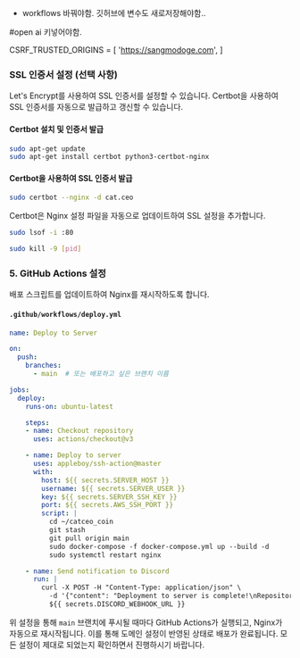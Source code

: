 - workflows 바꿔야함. 깃허브에 변수도 새로저장해야함..


#open ai 키넣어야함.

CSRF_TRUSTED_ORIGINS = [
    'https://sangmodoge.com',
]

### SSL 인증서 설정 (선택 사항)

Let's Encrypt를 사용하여 SSL 인증서를 설정할 수 있습니다. Certbot을 사용하여 SSL 인증서를 자동으로 발급하고 갱신할 수 있습니다.

#### Certbot 설치 및 인증서 발급

```sh
sudo apt-get update
sudo apt-get install certbot python3-certbot-nginx
```

#### Certbot을 사용하여 SSL 인증서 발급

```sh
sudo certbot --nginx -d cat.ceo
```

Certbot은 Nginx 설정 파일을 자동으로 업데이트하여 SSL 설정을 추가합니다.



```sh
sudo lsof -i :80
```

```sh
sudo kill -9 [pid]
```

### 5. GitHub Actions 설정

배포 스크립트를 업데이트하여 Nginx를 재시작하도록 합니다.

#### `.github/workflows/deploy.yml`

```yaml
name: Deploy to Server

on:
  push:
    branches:
      - main  # 또는 배포하고 싶은 브랜치 이름

jobs:
  deploy:
    runs-on: ubuntu-latest

    steps:
    - name: Checkout repository
      uses: actions/checkout@v3

    - name: Deploy to server
      uses: appleboy/ssh-action@master
      with:
        host: ${{ secrets.SERVER_HOST }}
        username: ${{ secrets.SERVER_USER }}
        key: ${{ secrets.SERVER_SSH_KEY }}
        port: ${{ secrets.AWS_SSH_PORT }}
        script: |
          cd ~/catceo_coin
          git stash
          git pull origin main
          sudo docker-compose -f docker-compose.yml up --build -d
          sudo systemctl restart nginx

    - name: Send notification to Discord
      run: |
        curl -X POST -H "Content-Type: application/json" \
          -d '{"content": "Deployment to server is complete!\nRepository: '${{ github.repository }}'\nCommit: '${{ github.sha }}'\nBranch: '${{ github.ref }}'"}' \
          ${{ secrets.DISCORD_WEBHOOK_URL }}
```

위 설정을 통해 `main` 브랜치에 푸시될 때마다 GitHub Actions가 실행되고, Nginx가 자동으로 재시작됩니다. 이를 통해 도메인 설정이 반영된 상태로 배포가 완료됩니다. 모든 설정이 제대로 되었는지 확인하면서 진행하시기 바랍니다.